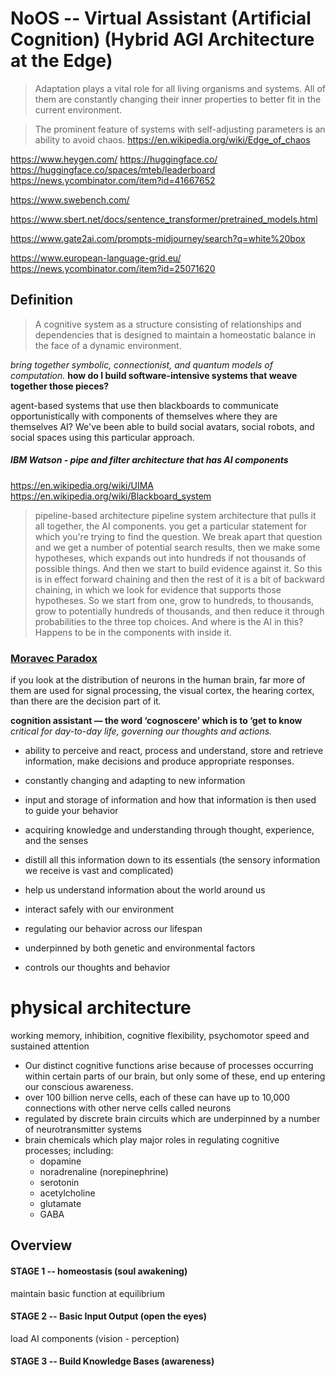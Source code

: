 # NoOS -- Virtual Assistant (Artificial Cognition) (Hybrid AGI Architecture at the Edge)

> Adaptation plays a vital role for all living organisms and systems. All of them are constantly changing their inner properties to better fit in the current environment.

> The prominent feature of systems with self-adjusting parameters is an ability to avoid chaos.
https://en.wikipedia.org/wiki/Edge_of_chaos

https://www.heygen.com/
https://huggingface.co/
https://huggingface.co/spaces/mteb/leaderboard
https://news.ycombinator.com/item?id=41667652

https://www.swebench.com/

https://www.sbert.net/docs/sentence_transformer/pretrained_models.html

https://www.gate2ai.com/prompts-midjourney/search?q=white%20box

https://www.european-language-grid.eu/   
https://news.ycombinator.com/item?id=25071620

## Definition
> A cognitive system as a structure consisting of relationships and dependencies that is designed to maintain a homeostatic balance in the face of a dynamic environment.


_bring together symbolic, connectionist, and quantum models of computation._
**how do I build software-intensive systems that weave together those pieces?**


agent-based systems that use then blackboards to communicate opportunistically with components of themselves where they are themselves AI? We've been able to build social avatars, social robots, and social spaces using this particular approach.

##### IBM Watson - pipe and filter architecture that has AI components
https://en.wikipedia.org/wiki/UIMA
https://en.wikipedia.org/wiki/Blackboard_system
> pipeline-based architecture
> pipeline system architecture that pulls it all together, the AI components.
> you get a particular statement for which you're trying to find the question. We break apart that question and we get a number of potential search results, then we make some hypotheses, which expands out into hundreds if not thousands of possible things. And then we start to build evidence against it. So this is in effect forward chaining and then the rest of it is a bit of backward chaining, in which we look for evidence that supports those hypotheses. So we start from one, grow to hundreds, to thousands, grow to potentially hundreds of thousands, and then reduce it through probabilities to the three top choices. And where is the AI in this? Happens to be in the components with inside it.


### [Moravec Paradox](https://en.wikipedia.org/wiki/Moravec%27s_paradox)
if you look at the distribution of neurons in the human brain, far more of them are used for signal processing, the visual cortex, the hearing cortex, than there are the decision part of it.

**cognition assistant — the word ‘cognoscere’ which is to ‘get to know**
*critical for day-to-day life, governing our thoughts and actions.*

- ability to perceive and react, process and understand, store and retrieve information, make decisions and produce appropriate responses.
- constantly changing and adapting to new information
- input and storage of information and how that information is then used to guide your behavior
- acquiring knowledge and understanding through thought, experience, and the senses
- distill all this information down to its essentials (the sensory information we receive is vast and complicated)
- help us understand information about the world around us
- interact safely with our environment
- regulating our behavior across our lifespan
- underpinned by both genetic and environmental factors

- controls our thoughts and behavior


# physical architecture
working memory, inhibition, cognitive flexibility, psychomotor speed and sustained attention

- Our distinct cognitive functions arise because of processes occurring within certain parts of our brain, but only some of these, end up entering our conscious awareness.
- over 100 billion nerve cells, each of these can have up to 10,000 connections with other nerve cells called neurons
- regulated by discrete brain circuits which are underpinned by a number of neurotransmitter systems
- brain chemicals which play major roles in regulating cognitive processes; including:
  - dopamine
  - noradrenaline (norepinephrine)
  - serotonin
  - acetylcholine
  - glutamate
  - GABA

## Overview

#### STAGE 1 -- homeostasis (soul awakening)
maintain basic function at equilibrium

#### STAGE 2 -- Basic Input Output (open the eyes)
load
AI components (vision - perception)

#### STAGE 3 -- Build Knowledge Bases (awareness)